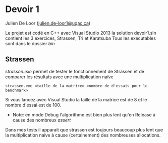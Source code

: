 # Devoir 1

Julien De Loor (julien.de-loor1@uqac.ca)

Le projet est codé en C++ avec Visual Studio 2013 la solution devoir1.sln contient les 3 exercices, Strassen, Tri et Karatsuba
Tous les executables sont dans le dossier *bin*

## Strassen

*strassen.exe* permet de tester le fonctionnement de Strassen et de comparer les résultats avec une multiplication naïve
``` 
strassen.exe <taille de la matrice> <nombre de d'essais pour le benchmark>
```
Si vous lancez avec Visual Studio la taille de la matrice est de 8 et le nombre d'essai est de 100.

 * Note: en mode Debug l'algorithme est bien plus lent qu'en Release à cause des nombreux *assert*

Dans mes tests il apparait que strassen est toujours beaucoup plus lent que la multiplication naïve à cause (certainement) des nombreuses allocations. 




